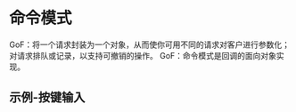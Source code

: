 # 命令模式
GoF：将一个请求封装为一个对象，从而使你可用不同的请求对客户进行参数化；对请求排队或记录，以支持可撤销的操作。
GoF：命令模式是回调的面向对象实现。
## 示例-按键输入
```cs

```
